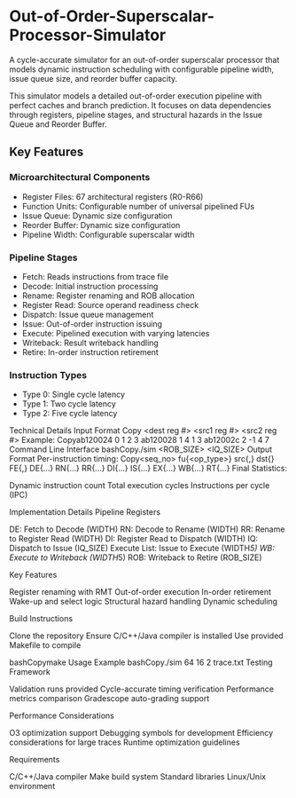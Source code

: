 # Out-of-Order-Superscalar-Processor-Simulator
A cycle-accurate simulator for an out-of-order superscalar processor that models dynamic instruction scheduling with configurable pipeline width, issue queue size, and reorder buffer capacity.

This simulator models a detailed out-of-order execution pipeline with perfect caches and branch prediction. It focuses on data dependencies through registers, pipeline stages, and structural hazards in the Issue Queue and Reorder Buffer.

## Key Features
### Microarchitectural Components

- Register Files: 67 architectural registers (R0-R66)
- Function Units: Configurable number of universal pipelined FUs
- Issue Queue: Dynamic size configuration
- Reorder Buffer: Dynamic size configuration
- Pipeline Width: Configurable superscalar width

### Pipeline Stages

- Fetch: Reads instructions from trace file
- Decode: Initial instruction processing
- Rename: Register renaming and ROB allocation
- Register Read: Source operand readiness check
- Dispatch: Issue queue management
- Issue: Out-of-order instruction issuing
- Execute: Pipelined execution with varying latencies
- Writeback: Result writeback handling
- Retire: In-order instruction retirement

### Instruction Types

- Type 0: Single cycle latency
- Type 1: Two cycle latency
- Type 2: Five cycle latency

Technical Details
Input Format
Copy<PC> <operation type> <dest reg #> <src1 reg #> <src2 reg #>
Example:
Copyab120024 0 1 2 3
ab120028 1 4 1 3
ab12002c 2 -1 4 7
Command Line Interface
bashCopy./sim <ROB_SIZE> <IQ_SIZE> <WIDTH> <tracefile>
Output Format
Per-instruction timing:
Copy<seq_no> fu{<op_type>} src{<src1>,<src2>} dst{<dst>} 
FE{<begin-cycle>,<duration>} DE{...} RN{...} RR{...} DI{...} IS{...} EX{...} WB{...} RT{...}
Final Statistics:

Dynamic instruction count
Total execution cycles
Instructions per cycle (IPC)

Implementation Details
Pipeline Registers

DE: Fetch to Decode (WIDTH)
RN: Decode to Rename (WIDTH)
RR: Rename to Register Read (WIDTH)
DI: Register Read to Dispatch (WIDTH)
IQ: Dispatch to Issue (IQ_SIZE)
Execute List: Issue to Execute (WIDTH*5)
WB: Execute to Writeback (WIDTH*5)
ROB: Writeback to Retire (ROB_SIZE)

Key Features

Register renaming with RMT
Out-of-order execution
In-order retirement
Wake-up and select logic
Structural hazard handling
Dynamic scheduling

Build Instructions

Clone the repository
Ensure C/C++/Java compiler is installed
Use provided Makefile to compile

bashCopymake
Usage Example
bashCopy./sim 64 16 2 trace.txt
Testing Framework

Validation runs provided
Cycle-accurate timing verification
Performance metrics comparison
Gradescope auto-grading support

Performance Considerations

O3 optimization support
Debugging symbols for development
Efficiency considerations for large traces
Runtime optimization guidelines

Requirements

C/C++/Java compiler
Make build system
Standard libraries
Linux/Unix environment
